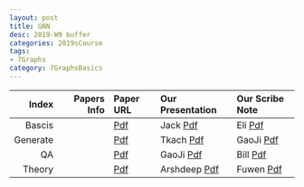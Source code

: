 ```yaml
---
layout: post
title: GNN   
desc: 2019-W9 buffer
categories: 2019sCourse
tags:
- 7Graphs
category: 7GraphsBasics
---
```


| Index | Papers Info | Paper URL| Our Presentation |Our Scribe Note |
| -----: | -------------------------------: | :----- | :----- | :----- | 
| Bascis |      | [Pdf]() | Jack [Pdf]() | Eli [Pdf]() | 
| Generate |      | [Pdf]() | Tkach [Pdf]() | GaoJi [Pdf]() | 
| QA |      | [Pdf]() | GaoJi [Pdf]() | Bill [Pdf]() | 
| Theory |      | [Pdf]() | Arshdeep [Pdf]() | Fuwen [Pdf]() | 
